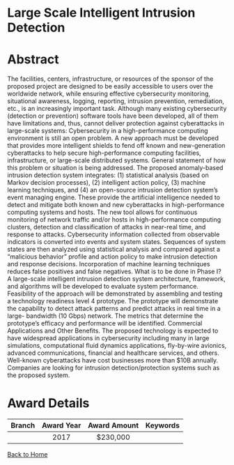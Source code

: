 
Large Scale Intelligent Intrusion Detection
===========================================

# Abstract


The facilities, centers, infrastructure, or resources of the sponsor of the proposed project are designed to be easily accessible to users over the worldwide network, while ensuring effective cybersecurity monitoring, situational awareness, logging, reporting, intrusion prevention, remediation, etc., is an increasingly important task. Although many existing cybersecurity (detection or prevention) software tools have been developed, all of them have limitations and, thus, cannot deliver protection against cyberattacks in large-scale systems: Cybersecurity in a high-performance computing environment is still an open problem. A new approach must be developed that provides more intelligent shields to fend off known and new-generation cyberattacks to help secure high-performance computing facilities, infrastructure, or large-scale distributed systems. General statement of how this problem or situation is being addressed. The proposed anomaly-based intrusion detection system integrates: (1) statistical analysis (based on Markov decision processes), (2) intelligent action policy, (3) machine learning techniques, and (4) an open-source intrusion detection system’s event managing engine. These provide the artificial intelligence needed to detect and mitigate both known and new cyberattacks in high-performance computing systems and hosts. The new tool allows for continuous monitoring of network traffic and/or hosts in high-performance computing clusters, detection and classification of attacks in near-real time, and response to attacks. Cybersecurity information collected from observable indicators is converted into events and system states. Sequences of system states are then analyzed using statistical analysis and compared against a “malicious behavior” profile and action policy to make intrusion detection and response decisions. Incorporation of machine learning techniques reduces false positives and false negatives. What is to be done in Phase I? A large-scale intelligent intrusion detection system architecture, framework, and algorithms will be developed to evaluate system performance. Feasibility of the approach will be demonstrated by assembling and testing a technology readiness level 4 prototype. The prototype will demonstrate the capability to detect attack patterns and predict attacks in real time in a large- bandwidth (10 Gbps) network. The metrics that determine the prototype’s efficacy and performance will be identified. Commercial Applications and Other Benefits. The proposed technology is expected to have widespread applications in cybersecurity including many in large simulations, computational fluid dynamics applications, fly-by-wire avionics, advanced communications, financial and healthcare services, and others. Well-known cyberattacks have cost businesses more than $10B annually. Companies are looking for intrusion detection/protection systems such as the proposed system.  

# Award Details

|Branch|Award Year|Award Amount|Keywords|
| :---: | :---: | :---: | :---: |
||2017|$230,000||
  
  


[Back to Home](https://github.com/chrischow/dod_sbir_awards#1)
